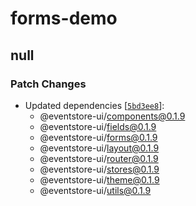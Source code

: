 # forms-demo

## null

### Patch Changes

-   Updated dependencies [[`5bd3ee8`](https://github.com/teamchong/Design-System/commit/5bd3ee8d0e1716dea8a84cac9abd329f567f3ac6)]:
    -   @eventstore-ui/components@0.1.9
    -   @eventstore-ui/fields@0.1.9
    -   @eventstore-ui/forms@0.1.9
    -   @eventstore-ui/layout@0.1.9
    -   @eventstore-ui/router@0.1.9
    -   @eventstore-ui/stores@0.1.9
    -   @eventstore-ui/theme@0.1.9
    -   @eventstore-ui/utils@0.1.9
